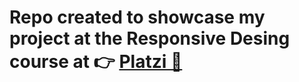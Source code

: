 # Repo created to showcase my project at the Responsive Desing course at 👉 [Platzi 💚](https://platzi.com/clases/mobile-first/) 
